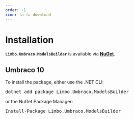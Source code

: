 ```yaml
---
order: -1
icon: fa fa-download
---
```


# Installation

**`Limbo.Umbraco.ModelsBuilder`** is available via [**NuGet**](https://www.nuget.org/packages/Limbo.Umbraco.ModelsBuilder).

## Umbraco 10

<div class="installation" version="10">
    To install the package, either use the .NET CLI:
    <pre class="install-dotnet-cli">dotnet add package Limbo.Umbraco.ModelsBuilder</pre>
    or the NuGet Package Manager:
    <pre class="install-nuget">Install-Package Limbo.Umbraco.ModelsBuilder</pre>
</div>